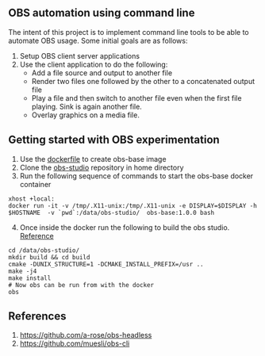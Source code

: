 ## OBS automation using command line

The intent of this project is to implement command line tools to be able to automate OBS usage. Some initial goals are as follows:

1. Setup OBS client server applications
2. Use the client application to do the following:
    - Add a file source and output to another file
    - Render two files one followed by the other to a concatenated output file
    - Play a file and then switch to another file even when the first file playing. Sink is again another file.
    - Overlay graphics on a media file.

## Getting started with OBS experimentation

1. Use the [dockerfile](https://github.com/shashi-banger/usefull_dockers/blob/master/obs-studio/Dockerfile) to create obs-base image
2. Clone the [obs-studio](https://github.com/obsproject/obs-studio.git) repository in home directory
3. Run the following sequence of commands to start the obs-base docker container
```
xhost +local:
docker run -it -v /tmp/.X11-unix:/tmp/.X11-unix -e DISPLAY=$DISPLAY -h $HOSTNAME  -v `pwd`:/data/obs-studio/  obs-base:1.0.0 bash
```
4. Once inside the docker run the following to build the obs studio. [Reference](https://github.com/obsproject/obs-studio/wiki/install-instructions#debian-based-build-directions)
```
cd /data/obs-studio/
mkdir build && cd build
cmake -DUNIX_STRUCTURE=1 -DCMAKE_INSTALL_PREFIX=/usr ..
make -j4
make install
# Now obs can be run from with the docker
obs
```


## References

1. https://github.com/a-rose/obs-headless
2. https://github.com/muesli/obs-cli